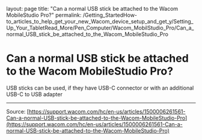layout: page
title: "Can a normal USB stick be attached to the Wacom MobileStudio Pro?"
permalink: /Getting_StartedHow-to_articles_to_help_get_your_new_Wacom_device_setup_and_get_y/Setting_Up_Your_TabletRead_More/Pen_Computer/Wacom_MobilStudio_Pro/Can_a_normal_USB_stick_be_attached_to_the_Wacom_MobileStudio_Pro

# Can a normal USB stick be attached to the Wacom MobileStudio Pro?

USB sticks can be used, if they have USB-C connector or with an additional USB-C to USB adapter

---
Source: [https://support.wacom.com/hc/en-us/articles/1500006261561-Can-a-normal-USB-stick-be-attached-to-the-Wacom-MobileStudio-Pro](https://support.wacom.com/hc/en-us/articles/1500006261561-Can-a-normal-USB-stick-be-attached-to-the-Wacom-MobileStudio-Pro)
